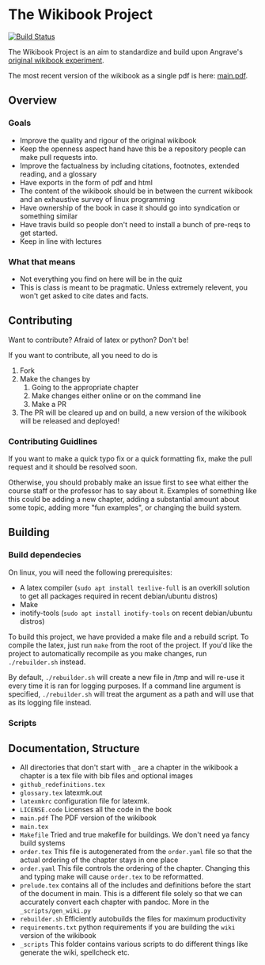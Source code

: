 # The Wikibook Project

[![Build Status](https://travis-ci.com/illinois-cs241/wikibook-project.svg?branch=master)](https://travis-ci.com/illinois-cs241/wikibook-project)


The Wikibook Project is an aim to standardize and build upon Angrave's [original wikibook experiment](https://github.com/angrave/SystemProgramming/wiki).

The most recent version of the wikibook as a single pdf is here: [main.pdf](https://github.com/illinois-cs241/wikibook-project/raw/master/main.pdf).

## Overview

### Goals

* Improve the quality and rigour of the original wikibook
* Keep the openness aspect hand have this be a repository people can make pull requests into.
* Improve the factualness by including citations, footnotes, extended reading, and a glossary
* Have exports in the form of pdf and html
* The content of the wikibook should be in between the current wikibook and an exhaustive survey of linux programming
* Have ownership of the book in case it should go into syndication or something similar
* Have travis build so people don't need to install a bunch of pre-reqs to get started.
* Keep in line with lectures

### What that means
* Not everything you find on here will be in the quiz
* This is class is meant to be pragmatic. Unless extremely relevent, you won't get asked to cite dates and facts.

## Contributing

Want to contribute? Afraid of latex or python? Don't be!

If you want to contribute, all you need to do is
1. Fork
2. Make the changes by
    1. Going to the appropriate chapter
    2. Make changes either online or on the command line
    3. Make a PR
3. The PR will be cleared up and on build, a new version of the wikibook will be released and deployed!

### Contributing Guidlines

If you want to make a quick typo fix or a quick formatting fix, make the pull request and it should be resolved soon.

Otherwise, you should probably make an issue first to see what either the course staff or the professor has to say about it. 
Examples of something like this could be adding a new chapter, adding a substantial amount about some topic, adding more "fun examples", or changing the build system.


## Building

### Build dependecies

On linux, you will need the following prerequisites:

* A latex compiler (`sudo apt install texlive-full` is an overkill solution to get all packages required in recent debian/ubuntu distros)
* Make
* inotify-tools (`sudo apt install inotify-tools` on recent debian/ubuntu distros)

To build this project, we have provided a make file and a rebuild script. To compile the latex, just run `make` from the root of the project. If you'd like the project to automatically recompile as you make changes, run `./rebuilder.sh` instead.

By default, `./rebuilder.sh` will create a new file in /tmp and will re-use it every time it is ran for logging purposes. If a command line argument is specified, `./rebuilder.sh` will treat the argument as a path and will use that as its logging file instead.

### Scripts


## Documentation, Structure

- All directories that don't start with `_` are a chapter in the wikibook
  a chapter is a tex file with bib files and optional images
- `github_redefinitions.tex`
- `glossary.tex`
latexmk.out
- `latexmkrc` configuration file for latexmk.
- `LICENSE.code` Licenses all the code in the book
- `main.pdf` The PDF version of the wikibook
- `main.tex`
- `Makefile` Tried and true makefile for buildings. We don't need ya fancy build systems
- `order.tex` This file is autogenerated from the `order.yaml` file so that the actual ordering of the chapter stays in one place
- `order.yaml` This file controls the ordering of the chapter. Changing this and typing make will cause `order.tex` to be reformatted.
- `prelude.tex` contains all of the includes and definitions before the start of the document in main. This is a different file solely so that we can accurately convert each chapter with pandoc. More in the `_scripts/gen_wiki.py`
- `rebuilder.sh` Efficiently autobuilds the files for maximum productivity
- `requirements.txt` python requirements if you are building the `wiki` version of the wikibook
- `_scripts` This folder contains various scripts to do different things like generate the wiki, spellcheck etc.

